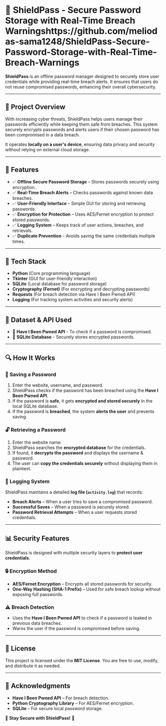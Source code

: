 # 🔐 ShieldPass - Secure Password Storage with Real-Time Breach Warningshttps://github.com/meliodas-sama1248/ShieldPass-Secure-Password-Storage-with-Real-Time-Breach-Warnings

**ShieldPass** is an offline password manager designed to securely store user credentials while providing real-time breach alerts. It ensures that users do not reuse compromised passwords, enhancing their overall cybersecurity.

---

## 📌 Project Overview

With increasing cyber threats, ShieldPass helps users manage their passwords efficiently while keeping them safe from breaches. This system securely encrypts passwords and alerts users if their chosen password has been compromised in a data breach.

It operates **locally on a user's device**, ensuring data privacy and security without relying on external cloud storage.

---

## 🌿 Features

- ✅ **Offline Secure Password Storage** – Stores passwords securely using encryption.  
- ✅ **Real-Time Breach Alerts** – Checks passwords against known data breaches.  
- ✅ **User-Friendly Interface** – Simple GUI for storing and retrieving passwords.  
- ✅ **Encryption for Protection** – Uses AES/Fernet encryption to protect stored passwords.  
- ✅ **Logging System** – Keeps track of user actions, breaches, and retrievals.  
- ✅ **Duplicate Prevention** – Avoids saving the same credentials multiple times.  

---

## 🤖 Tech Stack

- **Python** (Core programming language)  
- **Tkinter** (GUI for user-friendly interaction)  
- **SQLite** (Local database for password storage)  
- **Cryptography (Fernet)** (For encrypting and decrypting passwords)  
- **Requests** (For breach detection via Have I Been Pwned API)  
- **Logging** (For tracking system activities and security alerts)  

---

## 📂 Dataset & API Used

- 🔹 **Have I Been Pwned API** - To check if a password is compromised.  
- 🔹 **SQLite Database** - Securely stores encrypted passwords.  

---

## 🔍 How It Works

### **🔐 Saving a Password**
1. Enter the website, username, and password.
2. ShieldPass checks if the password has been breached using the **Have I Been Pwned API**.
3. If the password is **safe**, it gets **encrypted and stored securely** in the local SQLite database.
4. If the password is **breached**, the system **alerts the user** and prevents saving.

### **🔓 Retrieving a Password**
1. Enter the website name.
2. ShieldPass searches the **encrypted database** for the credentials.
3. If found, it **decrypts the password** and displays the username & password.
4. The user can **copy the credentials securely** without displaying them in plaintext.

### **📜 Logging System**
ShieldPass maintains a detailed **log file (`activity.log`)** that records:
- **Breach Alerts** – When a user tries to save a compromised password.
- **Successful Saves** – When a password is securely stored.
- **Password Retrieval Attempts** – When a user requests stored credentials.

---

## 📊 Security Features

ShieldPass is designed with multiple security layers to **protect user credentials**.

### **🔒 Encryption Method**
- **AES/Fernet Encryption** – Encrypts all stored passwords for security.
- **One-Way Hashing (SHA-1 Prefix)** – Used for safe breach lookup without exposing full passwords.

### **⚠️ Breach Detection**
- Uses the **Have I Been Pwned API** to check if a password is leaked in previous data breaches.
- Warns the user if the password is compromised before saving.

---

## 📜 License
This project is licensed under the **MIT License**. You are free to use, modify, and distribute it as needed.

---

## 🙌 Acknowledgments

- **Have I Been Pwned API** – For breach detection.
- **Python Cryptography Library** – For AES/Fernet encryption.
- **SQLite** – For secure local password storage.

📌 **Stay Secure with ShieldPass!** 🔐

